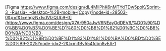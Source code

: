 [Figma https://www.figma.com/design/dL4MllPhK6nMTYdTDw5poK/Sprint-3_-Russia-_-desktop-%2B-mobile-(Copy)?node-id=28503-0&p=f&t=ehgzNxIvdVIzQUb9-0](https://www.figma.com/design/X7Ar950aJwV6NEayOdDEV6/%D0%90%D0%BB%D0%B3%D0%BE%D1%80%D0%B8%D1%82%D0%BC%D0%B8%D0%BA%D0%B0-%D0%B2%D1%8B%D0%BF%D1%83%D1%81%D0%BA%D0%BD%D0%BE%D0%B9-2025?node-id=2-2&t=mifBv554fcbn8vEA-1

